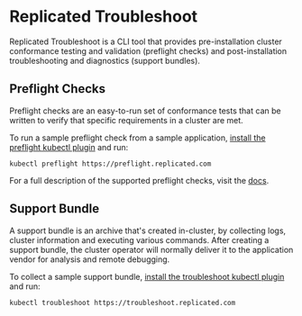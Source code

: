 # Replicated Troubleshoot

Replicated Troubleshoot is a CLI tool that provides pre-installation cluster conformance testing and validation (preflight checks) and post-installation troubleshooting and diagnostics (support bundles).

## Preflight Checks
Preflight checks are an easy-to-run set of conformance tests that can be written to verify that specific requirements in a cluster are met.

To run a sample preflight check from a sample application, [install the preflight kubectl plugin](https://help.replicated.com/docs/troubleshoot/kubernetes/preflight/executing/) and run:

```shell
kubectl preflight https://preflight.replicated.com
```

For a full description of the supported preflight checks, visit the [docs](https://help.replicated.com/docs/troubleshoot/kubernetes/analysis/).

## Support Bundle
A support bundle is an archive that's created in-cluster, by collecting logs, cluster information and executing various commands. After creating a support bundle, the cluster operator will normally deliver it to the application vendor for analysis and remote debugging.

To collect a sample support bundle, [install the troubleshoot kubectl plugin](https://help.replicated.com/docs/troubleshoot/kubernetes/support-bundle/collecting/) and run:

```shell
kubectl troubleshoot https://troubleshoot.replicated.com
```
